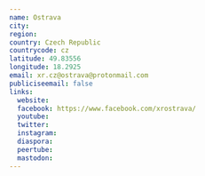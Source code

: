 ```yaml
---
name: Ostrava
city:
region:
country: Czech Republic
countrycode: cz
latitude: 49.83556
longitude: 18.2925
email: xr.cz@ostrava@protonmail.com
publiciseemail: false
links:
  website:
  facebook: https://www.facebook.com/xrostrava/
  youtube:
  twitter:
  instagram:
  diaspora:
  peertube:
  mastodon:
---
```


